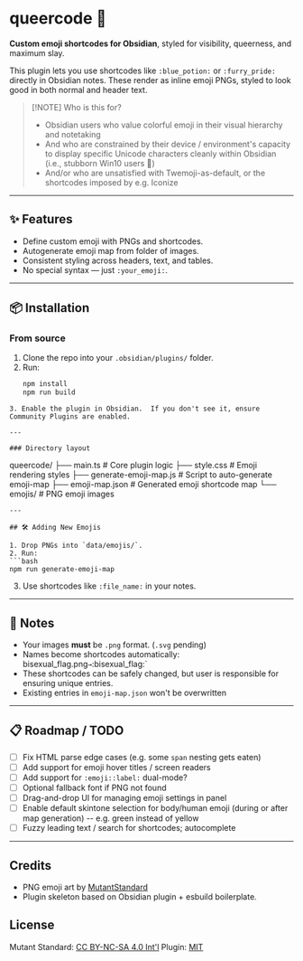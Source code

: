 # queercode 🤍

**Custom emoji shortcodes for Obsidian**, styled for visibility, queerness, and maximum slay.

This plugin lets you use shortcodes like `:blue_potion:` or `:furry_pride:` directly in Obsidian notes. These render as inline emoji PNGs, styled to look good in both normal and header text.

> [!NOTE] Who is this for?
>
> - Obsidian users who value colorful emoji in their visual hierarchy and notetaking
> - And who are constrained by their device / environment's capacity to display specific Unicode characters cleanly within Obsidian (i.e., stubborn Win10 users 💜)
> - And/or who are unsatisfied with Twemoji-as-default, or the shortcodes imposed by e.g. Iconize

---

## ✨ Features

- Define custom emoji with PNGs and shortcodes.
- Autogenerate emoji map from folder of images.
- Consistent styling across headers, text, and tables.
- No special syntax — just `:your_emoji:`.

---

## 📦 Installation

### From source

1. Clone the repo into your `.obsidian/plugins/` folder.
2. Run:
   ```bash
   npm install
   npm run build
   ```

```
3. Enable the plugin in Obsidian.  If you don't see it, ensure Community Plugins are enabled.

---

### Directory layout

```

queercode/
├── main.ts # Core plugin logic
├── style.css # Emoji rendering styles
├── generate-emoji-map.js # Script to auto-generate emoji-map
├── emoji-map.json # Generated emoji shortcode map
└── emojis/ # PNG emoji images

````
---

## 🛠 Adding New Emojis

1. Drop PNGs into `data/emojis/`.
2. Run:
```bash
npm run generate-emoji-map
````

3. Use shortcodes like `:file_name:` in your notes.

---

## 📌 Notes

- Your images **must** be `.png` format. (`.svg` pending)
- Names become shortcodes automatically: bisexual_flag.png`→`:bisexual_flag:`
- These shortcodes can be safely changed, but user is responsible for ensuring unique entries.
- Existing entries in `emoji-map.json` won't be overwritten

---

## 📋 Roadmap / TODO

- [ ] Fix HTML parse edge cases (e.g. some `span` nesting gets eaten)
- [ ] Add support for emoji hover titles / screen readers
- [ ] Add support for `:emoji::label:` dual-mode?
- [ ] Optional fallback font if PNG not found
- [ ] Drag-and-drop UI for managing emoji settings in panel
- [ ] Enable default skintone selection for body/human emoji (during or after map generation) -- e.g. green instead of yellow
- [ ] Fuzzy leading text / search for shortcodes; autocomplete

---

## Credits

- PNG emoji art by [MutantStandard](https://mutant.tech/)
- Plugin skeleton based on Obsidian plugin + esbuild boilerplate.

## License

Mutant Standard: [CC BY-NC-SA 4.0 Int'l](https://creativecommons.org/licenses/by-nc-sa/4.0/)
Plugin: [MIT](https://tlo.mit.edu/understand-ip/exploring-mit-open-source-license-comprehensive-guide)
